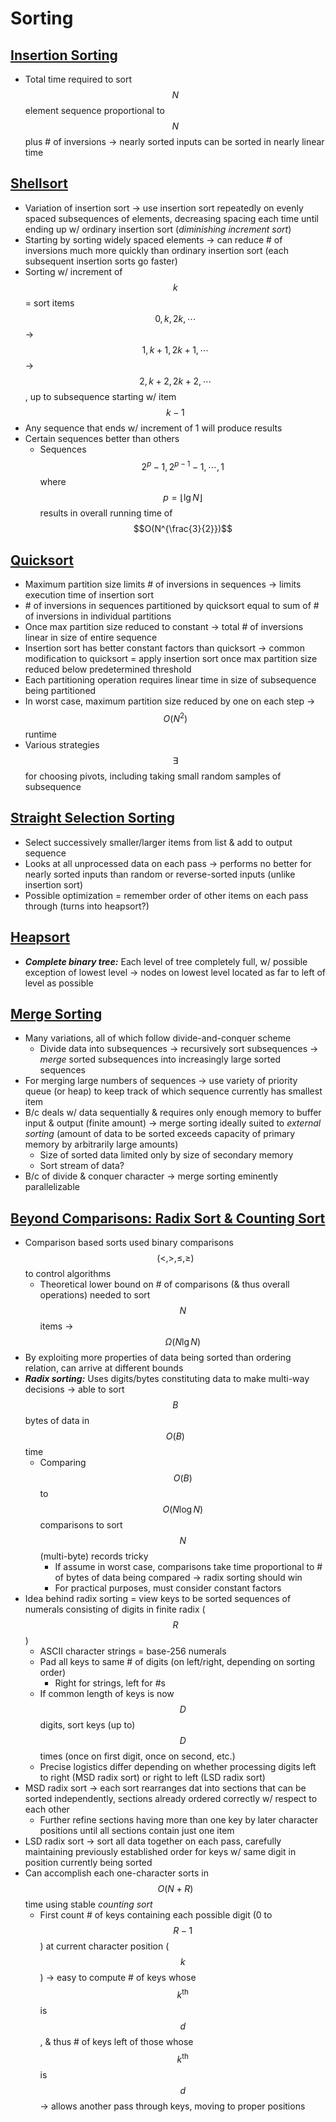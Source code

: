 # Sorting

## [Insertion Sorting](http://inst.eecs.berkeley.edu/~cs61b/fa14/demos/insertion-sort-demo.html)
* Total time required to sort $$N$$ element sequence proportional to $$N$$ plus # of inversions → nearly sorted inputs can be sorted in nearly linear time

## [Shellsort](http://inst.eecs.berkeley.edu/~cs61b/fa14/demos/shellsort-demo.html)
* Variation of insertion sort → use insertion sort repeatedly on evenly spaced subsequences of elements, decreasing spacing each time until ending up w/ ordinary insertion sort (*diminishing increment sort*)
* Starting by sorting widely spaced elements → can reduce # of inversions much more quickly than ordinary insertion sort (each subsequent insertion sorts go faster)
* Sorting w/ increment of $$k$$ = sort items $$0, k, 2k, \cdots$$ → $$1, k + 1, 2k + 1, \cdots$$ → $$2, k + 2, 2k + 2, \cdots$$, up to subsequence starting w/ item $$k - 1$$
* Any sequence that ends w/ increment of 1 will produce results
* Certain sequences better than others
    * Sequences $$2^{p} - 1, 2^{p - 1} - 1, \cdots, 1$$ where $$p = \lfloor \lg{N} \rfloor$$ results in overall running time of $$O(N^{\frac{3}{2}})$$

## [Quicksort](http://inst.eecs.berkeley.edu/~cs61b/fa14/demos/quicksort-demo.html)
* Maximum partition size limits # of inversions in sequences → limits execution time of insertion sort
* \# of inversions in sequences partitioned by quicksort equal to sum of # of inversions in individual partitions
* Once max partition size reduced to constant → total # of inversions linear in size of entire sequence
* Insertion sort has better constant factors than quicksort → common modification to quicksort = apply insertion sort once max partition size reduced below predetermined threshold
* Each partitioning operation requires linear time in size of subsequence being partitioned
* In worst case, maximum partition size reduced by one on each step → $$O(N^{2})$$ runtime
* Various strategies $$\exists$$ for choosing pivots, including taking small random samples of subsequence

## [Straight Selection Sorting](http://inst.eecs.berkeley.edu/~cs61b/fa14/demos/selection-sort-demo.html)
* Select successively smaller/larger items from list & add to output sequence
* Looks at all unprocessed data on each pass → performs no better for nearly sorted inputs than random or reverse-sorted inputs (unlike insertion sort)
* Possible optimization = remember order of other items on each pass through (turns into heapsort?)

## [Heapsort](http://inst.eecs.berkeley.edu/~cs61b/fa14/demos/heapsort-demo.html)
* ***Complete binary tree:*** Each level of tree completely full, w/ possible exception of lowest level → nodes on lowest level located as far to left of level as possible

## [Merge Sorting](http://inst.eecs.berkeley.edu/~cs61b/fa14/demos/mergesort-demo.html)
* Many variations, all of which follow divide-and-conquer scheme
    * Divide data into subsequences → recursively sort subsequences → *merge* sorted subsequences into increasingly large sorted sequences
* For merging large numbers of sequences → use variety of priority queue (or heap) to keep track of which sequence currently has smallest item
* B/c deals w/ data sequentially & requires only enough memory to buffer input & output (finite amount) → merge sorting ideally suited to *external sorting* (amount of data to be sorted exceeds capacity of primary memory by arbitrarily large amounts)
    * Size of sorted data limited only by size of secondary memory
    * Sort stream of data?
* B/c of divide & conquer character → merge sorting eminently parallelizable

## [Beyond Comparisons: Radix Sort & Counting Sort](http://inst.eecs.berkeley.edu/~cs61b/fa14/demos/radix-sort-demo.html)
* Comparison based sorts used binary comparisons $$(<, >, \leq, \geq)$$ to control algorithms
    * Theoretical lower bound on # of comparisons (& thus overall operations) needed to sort $$N$$ items → $$\Omega(N \lg{N})$$
* By exploiting more properties of data being sorted than ordering relation, can arrive at different bounds
* ***Radix sorting:*** Uses digits/bytes constituting data to make multi-way decisions → able to sort $$B$$ bytes of data in $$O(B)$$ time
    * Comparing $$O(B)$$ to $$O(N \log{N})$$ comparisons to sort $$N$$ (multi-byte) records tricky
        * If assume in worst case, comparisons take time proportional to # of bytes of data being compared → radix sorting should win
        * For practical purposes, must consider constant factors
* Idea behind radix sorting = view keys to be sorted sequences of numerals consisting of digits in finite radix ($$R$$)
    * ASCII character strings = base-256 numerals
    * Pad all keys to same # of digits (on left/right, depending on sorting order)
        * Right for strings, left for #s
    * If common length of keys is now $$D$$ digits, sort keys (up to) $$D$$ times (once on first digit, once on second, etc.)
    * Precise logistics differ depending on whether processing digits left to right (MSD radix sort) or right to left (LSD radix sort)
* MSD radix sort → each sort rearranges dat into sections that can be sorted independently, sections already ordered correctly w/ respect to each other
    * Further refine sections having more than one key by later character positions until all sections contain just one item
* LSD radix sort → sort all data together on each pass, carefully maintaining previously established order for keys w/ same digit in position currently being sorted
* Can accomplish each one-character sorts in $$O(N + R)$$ time using stable *counting sort*
    * First count # of keys containing each possible digit (0 to $$R - 1$$) at current character position ($$k$$) → easy to compute # of keys whose $$k^{\text{th}}$$ is $$d$$, & thus # of keys left of those whose $$k^{\text{th}}$$ is $$d$$ → allows another pass through keys, moving to proper positions

